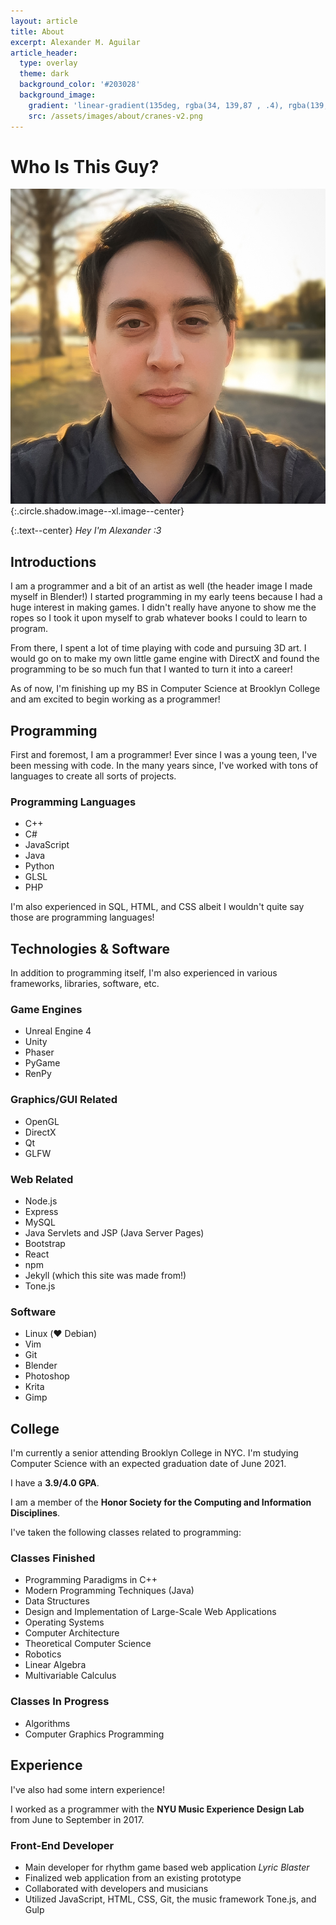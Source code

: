 ```yaml
---
layout: article
title: About
excerpt: Alexander M. Aguilar
article_header:
  type: overlay
  theme: dark
  background_color: '#203028'
  background_image:
    gradient: 'linear-gradient(135deg, rgba(34, 139,87 , .4), rgba(139, 34, 139, .4))'
    src: /assets/images/about/cranes-v2.png
---
```


# Who Is This Guy?

![Alex](/assets/images/about/alex-selfie-square.png){:.circle.shadow.image--xl.image--center}

{:.text--center}
*Hey I'm Alexander :3*

## Introductions
I am a programmer and a bit of an artist as well (the header image I made myself in Blender!)
I started programming in my early teens because I had a huge interest in making
games. I didn't really have anyone to show me the ropes so I took it upon myself
to grab whatever books I could to learn to program.

From there, I spent a lot of time playing with code and pursuing 3D art. I would go on to
make my own little game engine with DirectX and found the programming to be so much fun
that I wanted to turn it into a career!

As of now, I'm finishing up my BS in Computer Science at Brooklyn College and am excited
to begin working as a programmer!

## Programming
First and foremost, I am a programmer! Ever since I was a young teen, I've been
messing with code. In the many years since, I've worked with tons of languages
to create all sorts of projects.

### Programming Languages
- C++
- C#
- JavaScript
- Java
- Python
- GLSL
- PHP

I'm also experienced in SQL, HTML, and CSS albeit I wouldn't quite say those are programming
languages!

## Technologies & Software
In addition to programming itself, I'm also experienced in various frameworks, libraries,
software, etc.

### Game Engines
- Unreal Engine 4
- Unity
- Phaser
- PyGame
- RenPy

### Graphics/GUI Related
- OpenGL
- DirectX
- Qt
- GLFW

### Web Related
- Node.js
- Express
- MySQL
- Java Servlets and JSP (Java Server Pages)
- Bootstrap
- React
- npm
- Jekyll (which this site was made from!)
- Tone.js

### Software
- Linux (❤️ Debian)
- Vim
- Git
- Blender
- Photoshop
- Krita
- Gimp

## College
I'm currently a senior attending Brooklyn College in NYC. I'm studying Computer
Science with an expected graduation date of June 2021.

I have a **3.9/4.0 GPA**.

I am a member of the **Honor Society for the Computing and Information Disciplines**.

I've taken the following classes related to programming:

### Classes Finished
- Programming Paradigms in C++
- Modern Programming Techniques (Java)
- Data Structures
- Design and Implementation of Large-Scale Web Applications
- Operating Systems
- Computer Architecture
- Theoretical Computer Science
- Robotics
- Linear Algebra
- Multivariable Calculus

### Classes In Progress
- Algorithms
- Computer Graphics Programming

## Experience
I've also had some intern experience!

I worked as a programmer with the **NYU Music Experience Design Lab** from June
to September in 2017.

### Front-End Developer
- Main developer for rhythm game based web application *Lyric Blaster*
- Finalized web application from an existing prototype
- Collaborated with developers and musicians
- Utilized JavaScript, HTML, CSS, Git, the music framework Tone.js, and Gulp